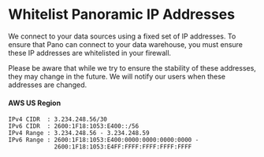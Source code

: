 # Whitelist Panoramic IP Addresses

We connect to your data sources using a fixed set of IP addresses. To ensure that Pano can connect to your data warehouse, you must ensure these IP addresses are whitelisted in your firewall.

Please be aware that while we try to ensure the stability of these addresses, they may change in the future. We will notify our users when these addresses are changed.  


#### AWS US Region

```text
IPv4 CIDR  : 3.234.248.56/30
IPv6 CIDR  : 2600:1F18:1053:E400::/56
IPv4 Range : 3.234.248.56 - 3.234.248.59
IPv6 Range : 2600:1F18:1053:E400:0000:0000:0000:0000 -
             2600:1F18:1053:E4FF:FFFF:FFFF:FFFF:FFFF
```

